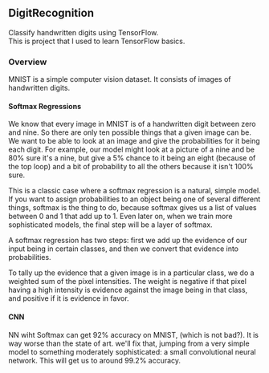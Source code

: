 ## DigitRecognition
Classify handwritten digits using TensorFlow.  
This is project that I used to learn TensorFlow basics.
### Overview
MNIST is a simple computer vision dataset. It consists of images of handwritten digits.

#### Softmax Regressions

We know that every image in MNIST is of a handwritten digit between zero and nine. So there are only ten possible things that a given image can be. We want to be able to look at an image and give the probabilities for it being each digit. For example, our model might look at a picture of a nine and be 80% sure it's a nine, but give a 5% chance to it being an eight (because of the top loop) and a bit of probability to all the others because it isn't 100% sure.

This is a classic case where a softmax regression is a natural, simple model. If you want to assign probabilities to an object being one of several different things, softmax is the thing to do, because softmax gives us a list of values between 0 and 1 that add up to 1. Even later on, when we train more sophisticated models, the final step will be a layer of softmax.

A softmax regression has two steps: first we add up the evidence of our input being in certain classes, and then we convert that evidence into probabilities.

To tally up the evidence that a given image is in a particular class, we do a weighted sum of the pixel intensities. The weight is negative if that pixel having a high intensity is evidence against the image being in that class, and positive if it is evidence in favor.

#### CNN

NN wiht Softmax can get 92% accuracy on MNIST, (which is not bad?).  It is way worse than the state of art. we'll fix that, jumping from a very simple model to something moderately sophisticated: a small convolutional neural network. This will get us to around 99.2% accuracy.
